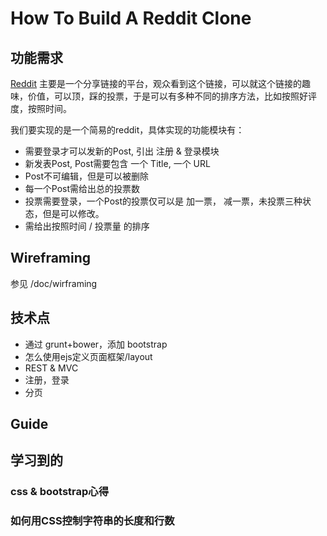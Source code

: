 # How To Build A Reddit Clone

## 功能需求

[Reddit](http://www.reddit.com/) 主要是一个分享链接的平台，观众看到这个链接，可以就这个链接的趣味，价值，可以顶，踩的投票，于是可以有多种不同的排序方法，比如按照好评度，按照时间。

我们要实现的是一个简易的reddit，具体实现的功能模块有：

- 需要登录才可以发新的Post, 引出 注册 & 登录模块
- 新发表Post, Post需要包含 一个 Title, 一个 URL
- Post不可编辑，但是可以被删除
- 每一个Post需给出总的投票数
- 投票需要登录，一个Post的投票仅可以是 加一票， 减一票，未投票三种状态，但是可以修改。
- 需给出按照时间 / 投票量 的排序

## Wireframing

参见 /doc/wirframing

## 技术点

- 通过 grunt+bower，添加 bootstrap
- 怎么使用ejs定义页面框架/layout
- REST & MVC
- 注册，登录
- 分页


## Guide

## 学习到的


### css & bootstrap心得

### 如何用CSS控制字符串的长度和行数

